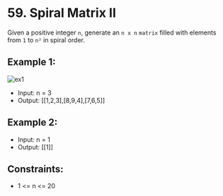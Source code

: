 # 59. Spiral Matrix II

Given a positive integer `n`, generate an `n x n` `matrix` filled with elements from `1` to `n²` in spiral order.


## Example 1:

![ex1](https://assets.leetcode.com/uploads/2020/11/13/spiraln.jpg)

- Input: n = 3
- Output: [[1,2,3],[8,9,4],[7,6,5]]

## Example 2:

- Input: n = 1
- Output: [[1]]

## Constraints:

- 1 <= n <= 20